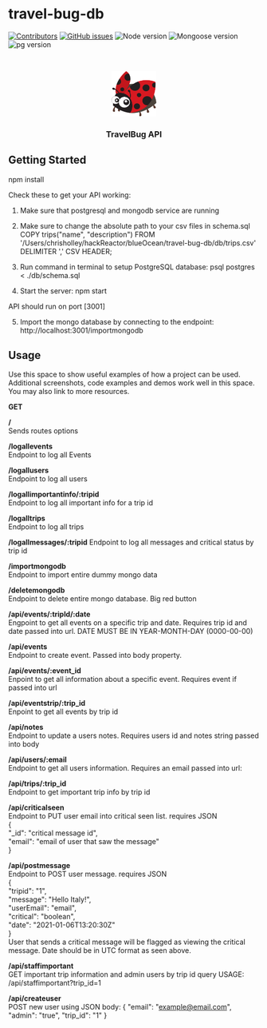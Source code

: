 # travel-bug-db

<!-- PROJECT SHIELDS -->
<!--
*** I'm using markdown "reference style" links for readability.
*** Reference links are enclosed in brackets [ ] instead of parentheses ( ).
*** See the bottom of this document for the declaration of the reference variables
*** for contributors-url, forks-url, etc. This is an optional, concise syntax you may use.
*** https://www.markdownguide.org/basic-syntax/#reference-style-links
-->

[![Contributors](https://img.shields.io/github/contributors/Safe-Sojourns/travel-bug-db)](https://github.com/Safe-Sojourns/travel-bug-db/contributors)
[![GitHub issues](https://img.shields.io/github/issues/Safe-Sojourns/travel-bug-db)](https://github.com/Safe-Sojourns/travel-bug-db/issues)
![Node version](https://img.shields.io/badge/node-v14.16.0-blue)
![Mongoose version][mongoose-shield]
![pg version](https://img.shields.io/badge/pg-v8.5.1-blue)
<!-- [![Forks][forks-shield]][forks-url]
[![Stargazers][stars-shield]][stars-url]
-->



<!-- PROJECT LOGO -->
<br />
<p align="center">
  <a href="https://github.com/Safe-Sojourns/travel-bug-db">
    <img src="images/ladybug.png" alt="Logo" width="90" height="90">
  </a>

  <h3 align="center">TravelBug API</h3>
</p>


<!-- GETTING STARTED -->
## Getting Started

npm install

Check these to get your API working:

1. Make sure that postgresql and mongodb service are running

2. Make sure to change the absolute path to your csv files in schema.sql
COPY trips("name", "description")
FROM '/Users/chrisholley/hackReactor/blueOcean/travel-bug-db/db/trips.csv'
DELIMITER ','
CSV HEADER;

3. Run command in terminal to setup PostgreSQL database: psql postgres < ./db/schema.sql

4. Start the server: npm start

API should run on port [3001]

5. Import the mongo database by connecting to the endpoint: http://localhost:3001/importmongodb

<!-- USAGE EXAMPLES -->
## Usage

Use this space to show useful examples of how a project can be used. Additional screenshots, code examples and demos work well in this space. You may also link to more resources.

**GET**

**/**  <br />
Sends routes options

**/logallevents** <br />
Endpoint to log all Events

**/logallusers** <br />
Endpoint to log all users

**/logallimportantinfo/:tripid** <br />
Endpoint to log all important info for a trip id

**/logalltrips** <br />
Endpoint to log all trips

**/logallmessages/:tripid**
Endpoint to log all messages and critical status by trip id

**/importmongodb** <br />
Endpoint to import entire dummy mongo data

**/deletemongodb** <br />
Endpoint to delete entire mongo database. Big red button

**/api/events/:tripId/:date** <br />
Engpoint to get all events on a specific trip and date. Requires trip id and date passed into url. DATE MUST BE IN YEAR-MONTH-DAY (0000-00-00)

**/api/events** <br />
Endpoint to create event. Passed into body property.

**/api/events/:event_id** <br />
Enpoint to get all information about a specific event. Requires event if passed into url

**/api/eventstrip/:trip_id** <br />
Enpoint to get all events by trip id

**/api/notes** <br />
Endpoint to update a users notes. Requires users id and notes string passed into body

**/api/users/:email** <br />
Endpoint to get all users information. Requires an email passed into url:

**/api/trips/:trip_id** <br />
Endpoint to get important trip info by trip id

**/api/criticalseen** <br />
Endpoint to PUT user email into critical seen list. requires JSON <br />
{ <br />
  "_id": "critical message id", <br />
  "email": "email of user that saw the message" <br />
} <br />

**/api/postmessage** <br />
Endpoint to POST user message. requires JSON <br />
{ <br />
  "tripid": "1", <br />
  "message": "Hello Italy!", <br />
  "userEmail": "email", <br />
  "critical": "boolean", <br />
  "date": "2021-01-06T13:20:30Z" <br />
} <br />
User that sends a critical message will be flagged as viewing the critical message. Date should be in UTC format as seen above.

**/api/staffimportant** <br />
GET important trip information and admin users by trip id query
USAGE: /api/staffimportant?trip_id=1

**/api/createuser** <br />
POST new user using JSON body:
{
  "email": "example@email.com",
  "admin": "true",
  "trip_id": "1"
}



<!-- MARKDOWN LINKS & IMAGES -->
<!-- https://www.markdownguide.org/basic-syntax/#reference-style-links -->
[contributors-shield]: https://img.shields.io/badge/Contributors-2-blue
[contributors-url]: https://github.com/Safe-Sojourns/travel-bug-db/contributors
[forks-shield]: https://img.shields.io/github/forks/othneildrew/Best-README-Template.svg?style=for-the-badge
[forks-url]: https://github.com/Safe-Sojourns/travel-bug-db/members
[stars-shield]: https://img.shields.io/github/stars/othneildrew/Best-README-Template.svg?style=for-the-badge
[stars-url]: https://github.com/Safe-Sojourns/travel-bug-db/stargazers
[mongoose-shield]: https://img.shields.io/badge/mongoose-v5.12.3-blue
[issues-shield]: https://img.shields.io/github/issues/Safe-Sojourns/travel-bug-db
[issues-url]: https://github.com/Safe-Sojourns/travel-bug-db/issues
